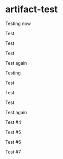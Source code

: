 # artifact-test

Testing now

Test

Test

Test

Test again

Testing

Test

Test

Test

Test again

Test #4

Test #5

Test #6

Test #7
